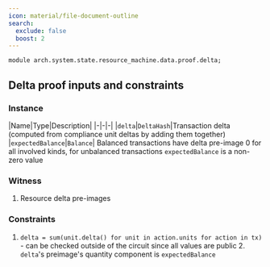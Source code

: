 ```yaml
---
icon: material/file-document-outline
search:
  exclude: false
  boost: 2
---
```


```juvix
module arch.system.state.resource_machine.data.proof.delta;
```

## Delta proof inputs and constraints

### Instance

|Name|Type|Description| |-|-|-| |`delta`|`DeltaHash`|Transaction delta (computed
from compliance unit deltas by adding them together)
|`expectedBalance`|`Balance`| Balanced transactions have delta pre-image 0 for
all involved kinds, for unbalanced transactions `expectedBalance` is a non-zero
value

### Witness

1. Resource delta pre-images


### Constraints

1. `delta = sum(unit.delta() for unit in action.units for action in tx)` - can
be checked outside of the circuit since all values are public 2. `delta`'s
preimage's quantity component is `expectedBalance`


